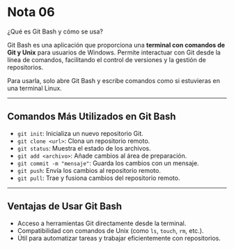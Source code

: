 
# Nota 06
¿Qué es Git Bash y cómo se usa?

Git Bash es una aplicación que proporciona una **terminal con comandos de Git y Unix** para usuarios de Windows. Permite interactuar con Git desde la línea de comandos, facilitando el control de versiones y la gestión de repositorios.

Para usarla, solo abre Git Bash y escribe comandos como si estuvieras en una terminal Linux.

---

## Comandos Más Utilizados en Git Bash

- `git init`: Inicializa un nuevo repositorio Git.
- `git clone <url>`: Clona un repositorio remoto.
- `git status`: Muestra el estado de los archivos.
- `git add <archivo>`: Añade cambios al área de preparación.
- `git commit -m "mensaje"`: Guarda los cambios con un mensaje.
- `git push`: Envía los cambios al repositorio remoto.
- `git pull`: Trae y fusiona cambios del repositorio remoto.

---

## Ventajas de Usar Git Bash

- Acceso a herramientas Git directamente desde la terminal.
- Compatibilidad con comandos de Unix (como `ls`, `touch`, `rm`, etc.).
- Útil para automatizar tareas y trabajar eficientemente con repositorios.